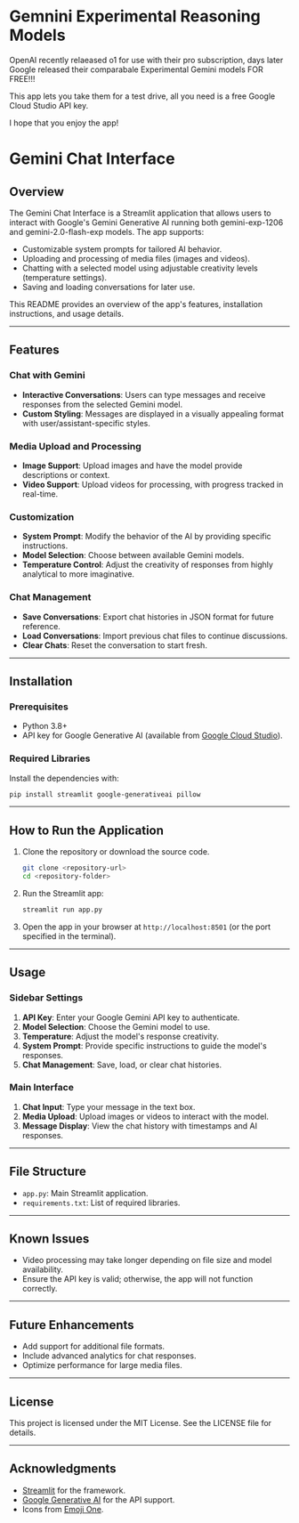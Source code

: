 # Gemnini Experimental Reasoning Models 

OpenAI recently relaeased o1 for use with their pro subscription, days later Google released their comparabale Experimental Gemini models FOR FREE!!! 

This app lets you take them for a test drive, all you need is a free Google Cloud Studio API key.

I hope that you enjoy the app!


# Gemini Chat Interface

## Overview
The Gemini Chat Interface is a Streamlit application that allows users to interact with Google's Gemini Generative AI running both gemini-exp-1206 and gemini-2.0-flash-exp models. The app supports:

- Customizable system prompts for tailored AI behavior.
- Uploading and processing of media files (images and videos).
- Chatting with a selected model using adjustable creativity levels (temperature settings).
- Saving and loading conversations for later use.

This README provides an overview of the app's features, installation instructions, and usage details.

---

## Features

### Chat with Gemini
- **Interactive Conversations**: Users can type messages and receive responses from the selected Gemini model.
- **Custom Styling**: Messages are displayed in a visually appealing format with user/assistant-specific styles.

### Media Upload and Processing
- **Image Support**: Upload images and have the model provide descriptions or context.
- **Video Support**: Upload videos for processing, with progress tracked in real-time.

### Customization
- **System Prompt**: Modify the behavior of the AI by providing specific instructions.
- **Model Selection**: Choose between available Gemini models.
- **Temperature Control**: Adjust the creativity of responses from highly analytical to more imaginative.

### Chat Management
- **Save Conversations**: Export chat histories in JSON format for future reference.
- **Load Conversations**: Import previous chat files to continue discussions.
- **Clear Chats**: Reset the conversation to start fresh.

---

## Installation

### Prerequisites
- Python 3.8+
- API key for Google Generative AI (available from [Google Cloud Studio](https://aistudio.google.com/)).

### Required Libraries
Install the dependencies with:
```bash
pip install streamlit google-generativeai pillow
```

---

## How to Run the Application

1. Clone the repository or download the source code.
   ```bash
   git clone <repository-url>
   cd <repository-folder>
   ```

2. Run the Streamlit app:
   ```bash
   streamlit run app.py
   ```

3. Open the app in your browser at `http://localhost:8501` (or the port specified in the terminal).

---

## Usage

### Sidebar Settings
1. **API Key**: Enter your Google Gemini API key to authenticate.
2. **Model Selection**: Choose the Gemini model to use.
3. **Temperature**: Adjust the model's response creativity.
4. **System Prompt**: Provide specific instructions to guide the model's responses.
5. **Chat Management**: Save, load, or clear chat histories.

### Main Interface
1. **Chat Input**: Type your message in the text box.
2. **Media Upload**: Upload images or videos to interact with the model.
3. **Message Display**: View the chat history with timestamps and AI responses.

---

## File Structure
- `app.py`: Main Streamlit application.
- `requirements.txt`: List of required libraries.

---

## Known Issues
- Video processing may take longer depending on file size and model availability.
- Ensure the API key is valid; otherwise, the app will not function correctly.

---

## Future Enhancements
- Add support for additional file formats.
- Include advanced analytics for chat responses.
- Optimize performance for large media files.

---

## License
This project is licensed under the MIT License. See the LICENSE file for details.

---

## Acknowledgments
- [Streamlit](https://streamlit.io/) for the framework.
- [Google Generative AI](https://aistudio.google.com/) for the API support.
- Icons from [Emoji One](https://emojione.com/).

